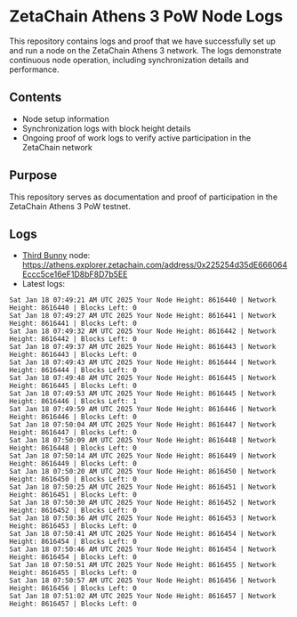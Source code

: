 # ZetaChain Athens 3 PoW Node Logs
This repository contains logs and proof that we have successfully set up and run a node on the ZetaChain Athens 3 network. The logs demonstrate continuous node operation, including synchronization details and performance.

## Contents
- Node setup information
- Synchronization logs with block height details
- Ongoing proof of work logs to verify active participation in the ZetaChain network

## Purpose
This repository serves as documentation and proof of participation in the ZetaChain Athens 3 PoW testnet.

## Logs

- [Third Bunny](https://thirdbunny.xyz/) node: https://athens.explorer.zetachain.com/address/0x225254d35dE666064Eccc5ce16eF1D8bF8D7b5EE
- Latest logs:
```
Sat Jan 18 07:49:21 AM UTC 2025 Your Node Height: 8616440 | Network Height: 8616440 | Blocks Left: 0
Sat Jan 18 07:49:27 AM UTC 2025 Your Node Height: 8616441 | Network Height: 8616441 | Blocks Left: 0
Sat Jan 18 07:49:32 AM UTC 2025 Your Node Height: 8616442 | Network Height: 8616442 | Blocks Left: 0
Sat Jan 18 07:49:37 AM UTC 2025 Your Node Height: 8616443 | Network Height: 8616443 | Blocks Left: 0
Sat Jan 18 07:49:43 AM UTC 2025 Your Node Height: 8616444 | Network Height: 8616444 | Blocks Left: 0
Sat Jan 18 07:49:48 AM UTC 2025 Your Node Height: 8616445 | Network Height: 8616445 | Blocks Left: 0
Sat Jan 18 07:49:53 AM UTC 2025 Your Node Height: 8616445 | Network Height: 8616446 | Blocks Left: 1
Sat Jan 18 07:49:59 AM UTC 2025 Your Node Height: 8616446 | Network Height: 8616446 | Blocks Left: 0
Sat Jan 18 07:50:04 AM UTC 2025 Your Node Height: 8616447 | Network Height: 8616447 | Blocks Left: 0
Sat Jan 18 07:50:09 AM UTC 2025 Your Node Height: 8616448 | Network Height: 8616448 | Blocks Left: 0
Sat Jan 18 07:50:14 AM UTC 2025 Your Node Height: 8616449 | Network Height: 8616449 | Blocks Left: 0
Sat Jan 18 07:50:20 AM UTC 2025 Your Node Height: 8616450 | Network Height: 8616450 | Blocks Left: 0
Sat Jan 18 07:50:25 AM UTC 2025 Your Node Height: 8616451 | Network Height: 8616451 | Blocks Left: 0
Sat Jan 18 07:50:30 AM UTC 2025 Your Node Height: 8616452 | Network Height: 8616452 | Blocks Left: 0
Sat Jan 18 07:50:36 AM UTC 2025 Your Node Height: 8616453 | Network Height: 8616453 | Blocks Left: 0
Sat Jan 18 07:50:41 AM UTC 2025 Your Node Height: 8616454 | Network Height: 8616454 | Blocks Left: 0
Sat Jan 18 07:50:46 AM UTC 2025 Your Node Height: 8616454 | Network Height: 8616454 | Blocks Left: 0
Sat Jan 18 07:50:51 AM UTC 2025 Your Node Height: 8616455 | Network Height: 8616455 | Blocks Left: 0
Sat Jan 18 07:50:57 AM UTC 2025 Your Node Height: 8616456 | Network Height: 8616456 | Blocks Left: 0
Sat Jan 18 07:51:02 AM UTC 2025 Your Node Height: 8616457 | Network Height: 8616457 | Blocks Left: 0
```
